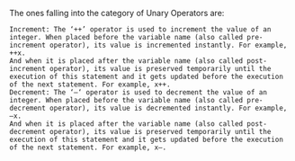 The ones falling into the category of Unary Operators are:

    Increment: The ‘++’ operator is used to increment the value of an integer. When placed before the variable name (also called pre-increment operator), its value is incremented instantly. For example, ++x. 
    And when it is placed after the variable name (also called post-increment operator), its value is preserved temporarily until the execution of this statement and it gets updated before the execution of the next statement. For example, x++.
    Decrement: The ‘–‘ operator is used to decrement the value of an integer. When placed before the variable name (also called pre-decrement operator), its value is decremented instantly. For example, –x.
    And when it is placed after the variable name (also called post-decrement operator), its value is preserved temporarily until the execution of this statement and it gets updated before the execution of the next statement. For example, x–.